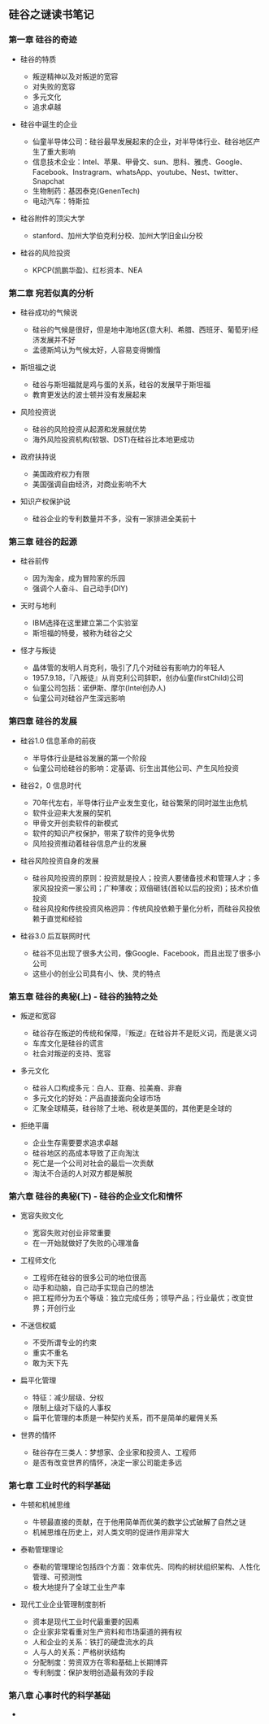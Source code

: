 ## 硅谷之谜读书笔记

### 第一章 硅谷的奇迹

- 硅谷的特质
	- 叛逆精神以及对叛逆的宽容
	- 对失败的宽容
	- 多元文化
	- 追求卓越
	
- 硅谷中诞生的企业
	- 仙童半导体公司：硅谷最早发展起来的企业，对半导体行业、硅谷地区产生了重大影响
	- 信息技术企业：Intel、苹果、甲骨文、sun、思科、雅虎、Google、Facebook、Instragram、whatsApp、youtube、Nest、twitter、Snapchat
	- 生物制药：基因泰克(GenenTech)
	- 电动汽车：特斯拉
	
- 硅谷附件的顶尖大学
	- stanford、加州大学伯克利分校、加州大学旧金山分校
	
- 硅谷的风险投资
	- KPCP(凯鹏华盈)、红杉资本、NEA
	
### 第二章 宛若似真的分析
	
- 硅谷成功的气候说
	
	- 硅谷的气候是很好，但是地中海地区(意大利、希腊、西班牙、葡萄牙)经济发展并不好
	- 孟德斯鸠认为气候太好，人容易变得懒惰
	
- 斯坦福之说
	- 硅谷与斯坦福就是鸡与蛋的关系，硅谷的发展早于斯坦福
	- 教育更发达的波士顿并没有发展起来
	
- 风险投资说
	- 硅谷的风险投资从起源和发展就优势
	- 海外风险投资机构(软银、DST)在硅谷比本地更成功
	
- 政府扶持说
	- 美国政府权力有限
	- 美国强调自由经济，对商业影响不大
	
- 知识产权保护说
	- 硅谷企业的专利数量并不多，没有一家排进全美前十
	
### 第三章 硅谷的起源

- 硅谷前传
	- 因为淘金，成为冒险家的乐园
	- 强调个人奋斗、自己动手(DIY) 
	
- 天时与地利	
	- IBM选择在这里建立第二个实验室
	- 斯坦福的特曼，被称为硅谷之父
	
- 怪才与叛徒
	- 晶体管的发明人肖克利，吸引了几个对硅谷有影响力的年轻人
	- 1957.9.18，『八叛徒』从肖克利公司辞职，创办仙童(firstChild)公司
	- 仙童公司包括：诺伊斯、摩尔(Intel创办人)
	- 仙童公司对硅谷产生深远影响
	
### 第四章 硅谷的发展

- 硅谷1.0 信息革命的前夜
	- 半导体行业是硅谷发展的第一个阶段
	- 仙童公司给硅谷的影响：定基调、衍生出其他公司、产生风险投资
	
- 硅谷2，0 信息时代
	- 70年代左右，半导体行业产业发生变化，硅谷繁荣的同时滋生出危机
	- 软件业迎来大发展的契机
	- 甲骨文开创卖软件的新模式
	- 软件的知识产权保护，带来了软件的竞争优势
	- 风险投资推动着硅谷信息产业的发展
	
- 硅谷风险投资自身的发展
	- 硅谷风险投资的原则：投资就是投人；投资人要储备技术和管理人才；多家风投投资一家公司；广种薄收；双倍砸钱(首轮以后的投资)；技术价值投资
	- 硅谷风投和传统投资风格迥异：传统风投依赖于量化分析，而硅谷风投依赖于直觉和经验
	
- 硅谷3.0 后互联网时代
	- 硅谷不见出现了很多大公司，像Google、Facebook，而且出现了很多小公司
	- 这些小的创业公司具有小、快、灵的特点

### 第五章 硅谷的奥秘(上) - 硅谷的独特之处

- 叛逆和宽容
	- 硅谷存在叛逆的传统和保障，『叛逆』在硅谷并不是贬义词，而是褒义词
	- 车库文化是硅谷的谎言
	- 社会对叛逆的支持、宽容
	
- 多元文化
	- 硅谷人口构成多元：白人、亚裔、拉美裔、非裔
	- 多元文化的好处：产品直接面向全球市场
	- 汇聚全球精英，硅谷除了土地、税收是美国的，其他更是全球的
	
- 拒绝平庸
	- 企业生存需要要求追求卓越
	- 硅谷地区的高成本导致了正向淘汰
	- 死亡是一个公司对社会的最后一次贡献
	- 淘汰不合适的人对双方都是解脱
	
### 第六章 硅谷的奥秘(下) - 硅谷的企业文化和情怀

- 宽容失败文化
	- 宽容失败对创业非常重要
	- 在一开始就做好了失败的心理准备	
	
- 工程师文化
	- 工程师在硅谷的很多公司的地位很高
	- 动手和动脑，自己动手实现自己的想法
	- 把工程师分为五个等级：独立完成任务；领导产品；行业最优；改变世界；开创行业
	
- 不迷信权威
	- 不受所谓专业的约束
	- 重实不重名
	- 敢为天下先

- 扁平化管理
	- 特征：减少层级、分权
	- 限制上级对下级的人事权
	- 扁平化管理的本质是一种契约关系，而不是简单的雇佣关系
	
- 世界的情怀
	- 硅谷存在三类人：梦想家、企业家和投资人、工程师
 	- 是否有改变世界的情怀，决定一家公司能走多远
 	
### 第七章 工业时代的科学基础

- 牛顿和机械思维
	- 牛顿最直接的贡献，在于他用简单而优美的数学公式破解了自然之谜
	- 机械思维在历史上，对人类文明的促进作用非常大
	
- 泰勒管理理论
	- 泰勒的管理理论包括四个方面：效率优先、同构的树状组织架构、人性化管理、可预测性
	- 极大地提升了全球工业生产率
	
- 现代工业企业管理制度剖析
	- 资本是现代工业时代最重要的因素
	- 企业家非常看重对生产资料和市场渠道的拥有权
	- 人和企业的关系：铁打的硬盘流水的兵
	- 人与人的关系：严格树状结构
	- 分配制度：劳资双方在零和基础上长期博弈
	- 专利制度：保护发明创造最有效的手段
	
### 第八章 心事时代的科学基础

- 
	


	
	
	